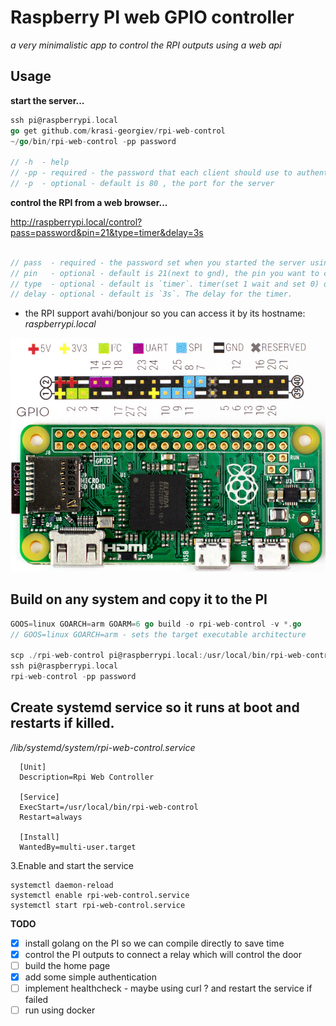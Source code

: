 # Raspberry PI web GPIO controller 
*a very minimalistic app to control the RPI outputs using a web api* 


## Usage

  **start the server...** 
  ```go
  ssh pi@raspberrypi.local
  go get github.com/krasi-georgiev/rpi-web-control
  ~/go/bin/rpi-web-control -pp password
  
  // -h  - help
  // -pp - required - the password that each client should use to authenticate
  // -p  - optional - default is 80 , the port for the server
  ```

  **control the RPI from a web browser...**
  
  http://raspberrypi.local/control?pass=password&pin=21&type=timer&delay=3s
  ```go
  
  // pass  - required - the password set when you started the server using -pp
  // pin   - optional - default is 21(next to gnd), the pin you want to control
  // type  - optional - default is `timer`. timer(set 1 wait and set 0) or toggle(toggle between 1 and 0)
  // delay - optional - default is `3s`. The delay for the timer.
  ```
* the RPI support avahi/bonjour so you can access it by its hostname: *raspberrypi.local*  

![RPI pinout](/pizeropinout.jpg)

  
## Build on any system and copy it to the PI
  ```go
  GOOS=linux GOARCH=arm GOARM=6 go build -o rpi-web-control -v *.go
  // GOOS=linux GOARCH=arm - sets the target executable architecture

  scp ./rpi-web-control pi@raspberrypi.local:/usr/local/bin/rpi-web-control
  ssh pi@raspberrypi.local
  rpi-web-control -pp password
  ```


## Create systemd service so it runs at boot and restarts if killed.

*/lib/systemd/system/rpi-web-control.service*

```
  [Unit]
  Description=Rpi Web Controller

  [Service]
  ExecStart=/usr/local/bin/rpi-web-control
  Restart=always

  [Install]
  WantedBy=multi-user.target
```

3.Enable and start the service

 ```
 systemctl daemon-reload
 systemctl enable rpi-web-control.service
 systemctl start rpi-web-control.service
 ```

**TODO**

- [x] install golang on the PI so we can compile directly to save time  
- [x] control the PI outputs to connect a relay which will control the door
- [ ] build the home page
- [x] add some simple authentication
- [ ] implement healthcheck - maybe using curl ? and restart the service if failed
- [ ] run using docker

